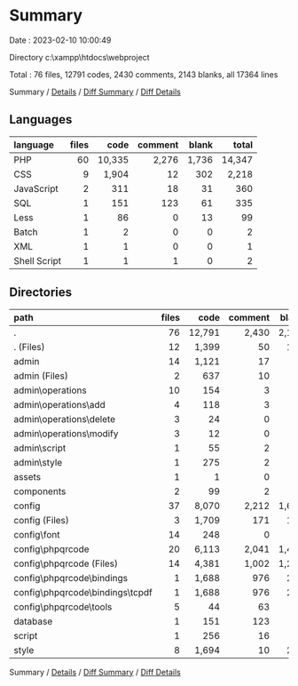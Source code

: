 # Summary

Date : 2023-02-10 10:00:49

Directory c:\\xampp\\htdocs\\webproject

Total : 76 files,  12791 codes, 2430 comments, 2143 blanks, all 17364 lines

Summary / [Details](details.md) / [Diff Summary](diff.md) / [Diff Details](diff-details.md)

## Languages
| language | files | code | comment | blank | total |
| :--- | ---: | ---: | ---: | ---: | ---: |
| PHP | 60 | 10,335 | 2,276 | 1,736 | 14,347 |
| CSS | 9 | 1,904 | 12 | 302 | 2,218 |
| JavaScript | 2 | 311 | 18 | 31 | 360 |
| SQL | 1 | 151 | 123 | 61 | 335 |
| Less | 1 | 86 | 0 | 13 | 99 |
| Batch | 1 | 2 | 0 | 0 | 2 |
| XML | 1 | 1 | 0 | 0 | 1 |
| Shell Script | 1 | 1 | 1 | 0 | 2 |

## Directories
| path | files | code | comment | blank | total |
| :--- | ---: | ---: | ---: | ---: | ---: |
| . | 76 | 12,791 | 2,430 | 2,143 | 17,364 |
| . (Files) | 12 | 1,399 | 50 | 103 | 1,552 |
| admin | 14 | 1,121 | 17 | 68 | 1,206 |
| admin (Files) | 2 | 637 | 10 | 9 | 656 |
| admin\\operations | 10 | 154 | 3 | 10 | 167 |
| admin\\operations\\add | 4 | 118 | 3 | 10 | 131 |
| admin\\operations\\delete | 3 | 24 | 0 | 0 | 24 |
| admin\\operations\\modify | 3 | 12 | 0 | 0 | 12 |
| admin\\script | 1 | 55 | 2 | 4 | 61 |
| admin\\style | 1 | 275 | 2 | 45 | 322 |
| assets | 1 | 1 | 0 | 0 | 1 |
| components | 2 | 99 | 2 | 5 | 106 |
| config | 37 | 8,070 | 2,212 | 1,610 | 11,892 |
| config (Files) | 3 | 1,709 | 171 | 103 | 1,983 |
| config\\font | 14 | 248 | 0 | 14 | 262 |
| config\\phpqrcode | 20 | 6,113 | 2,041 | 1,493 | 9,647 |
| config\\phpqrcode (Files) | 14 | 4,381 | 1,002 | 1,261 | 6,644 |
| config\\phpqrcode\\bindings | 1 | 1,688 | 976 | 212 | 2,876 |
| config\\phpqrcode\\bindings\\tcpdf | 1 | 1,688 | 976 | 212 | 2,876 |
| config\\phpqrcode\\tools | 5 | 44 | 63 | 20 | 127 |
| database | 1 | 151 | 123 | 61 | 335 |
| script | 1 | 256 | 16 | 27 | 299 |
| style | 8 | 1,694 | 10 | 269 | 1,973 |

Summary / [Details](details.md) / [Diff Summary](diff.md) / [Diff Details](diff-details.md)
